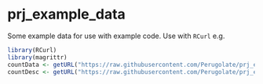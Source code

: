 # prj_example_data

Some example data for use with example code. Use with `RCurl` e.g.

```r
library(RCurl)
library(magrittr)
countData <- getURL("https://raw.githubusercontent.com/Perugolate/prj_example_data/master/part_rep.ex.dat.tsv") %>% textConnection %>% read.table %>% round
countDesc <- getURL("https://raw.githubusercontent.com/Perugolate/prj_example_data/master/part_rep.ex.col.tsv") %>% textConnection %>% read.table(header=FALSE)
```
